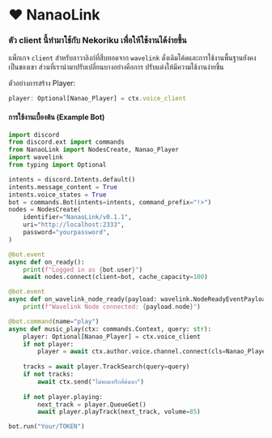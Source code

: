 # ❤ NanaoLink

### ตัว client นี้ทำมาใช้กับ Nekoriku เพื่อให้ใช้งานได้ง่ายขึ้น

แพ็กเกจ `client` สำหรับลาวาลิงก์ที่สืบทอดจาก `wavelink` ดั่งเดิมโค้ดและการใช้งานพื้นฐานยังคงเป็นของเขา
ส่วนที่เรานำมาปรับเปลี่ยนบางอย่างคือการ ปรับแต่งให้มีความใช้งานง่ายขึ้น

ตัวอย่างการสร้าง Player:
```js
player: Optional[Nanao_Player] = ctx.voice_client
```

#### การใช้งานเบื้องต้น (Example Bot)
```py
import discord
from discord.ext import commands
from NanaoLink import NodesCreate, Nanao_Player
import wavelink
from typing import Optional

intents = discord.Intents.default()
intents.message_content = True
intents.voice_states = True
bot = commands.Bot(intents=intents, command_prefix="!>")
nodes = NodesCreate(
    identifier="NanaoLink/v0.1.1",
    uri="http://localhost:2333",
    password="yourpassword",
)

@bot.event
async def on_ready():
    print(f"Logged in as {bot.user}")
    await nodes.connect(client=bot, cache_capacity=100)

@bot.event
async def on_wavelink_node_ready(payload: wavelink.NodeReadyEventPayload):
    print(f"Wavelink Node connected: {payload.node}")

@bot.command(name="play")
async def music_play(ctx: commands.Context, query: str):
    player: Optional[Nanao_Player] = ctx.voice_client
    if not player:
        player = await ctx.author.voice.channel.connect(cls=Nanao_Player, self_deaf=True)
    
    tracks = await player.TrackSearch(query=query)
    if not tracks:
        await ctx.send("ไม่พบแทร็กที่ค้นหา")
    
    if not player.playing:
        next_track = player.QueueGet()
        await player.playTrack(next_track, volume=85)

bot.run("Your/TOKEN")
```
